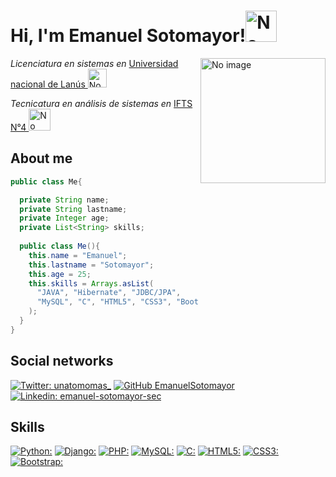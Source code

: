 <h1>Hi, I'm Emanuel Sotomayor!<img src="https://i.pinimg.com/originals/1b/34/df/1b34dfc0a9bf5563e0f960a24b6862db.gif" alt="No image" width="50"/></h1>
<img src="https://i.pinimg.com/originals/03/d2/84/03d28495bbd28615c9aef77a1dd6274f.gif" alt="No image" align="right" width="200"/>
<p><em>Licenciatura en sistemas en </em><a href="http://www.unla.edu.ar/" target="_blank">Universidad nacional de Lanús </a><img src="https://media.giphy.com/media/tOAOc4dz63hGm0tLqt/giphy.gif" alt="No image" width="30"/></p>
<p><em>Tecnicatura en análisis de sistemas en </em><a href="http://www.unla.edu.ar/" target="_blank">IFTS N°4 </a><img src="https://media.giphy.com/media/UEQQNxLdEgDXq1Aseh/giphy.gif" alt="No image" width="35"/></p>

<h2>About me</h2>

```java
public class Me{

  private String name;
  private String lastname;
  private Integer age;
  private List<String> skills;
  
  public class Me(){
    this.name = "Emanuel";
    this.lastname = "Sotomayor";
    this.age = 25;
    this.skills = Arrays.asList(
      "JAVA", "Hibernate", "JDBC/JPA",
      "MySQL", "C", "HTML5", "CSS3", "Bootstrap"
    );
  }
}
```
<h2>Social networks</h2>

[![Twitter: unatomomas_](https://img.shields.io/badge/Twitter-1DA1F2?style=for-the-badge&logo=twitter&logoColor=white)](https://twitter.com/unatomomas_) 
[![GitHub EmanuelSotomayor](https://img.shields.io/badge/GitHub-100000?style=for-the-badge&logo=github&logoColor=white)](https://github.com/EmanuelSotomayor)
[![Linkedin: emanuel-sotomayor-sec](https://img.shields.io/badge/LinkedIn-0077B5?style=for-the-badge&logo=linkedin&logoColor=white)](https://www.linkedin.com/in/emanuel-sotomayor-sec/)

<h2>Skills</h2>


[![Python:](https://img.shields.io/badge/Python-14354C?style=for-the-badge&logo=python&logoColor=white)]()
[![Django:](https://img.shields.io/badge/Django-092E20?style=for-the-badge&logo=django&logoColor=white)]()
[![PHP:](https://img.shields.io/badge/PHP-777BB4?style=for-the-badge&logo=php&logoColor=white)]()
[![MySQL:](https://img.shields.io/badge/MySQL-00000F?style=for-the-badge&logo=mysql&logoColor=white)]()
[![C:](https://img.shields.io/badge/C-00599C?style=for-the-badge&logo=c&logoColor=white)]()
[![HTML5:](https://img.shields.io/badge/HTML5-E34F26?style=for-the-badge&logo=html5&logoColor=white)]()
[![CSS3:](https://img.shields.io/badge/CSS3-1572B6?style=for-the-badge&logo=css3&logoColor=white)]()
[![Bootstrap:](https://img.shields.io/badge/Bootstrap-563D7C?style=for-the-badge&logo=bootstrap&logoColor=white)]()
